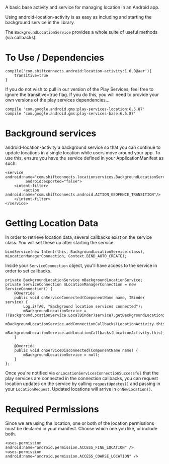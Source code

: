 A basic base activity and service for managing location in an Android app.
 
Using android-location-activity is as easy as including and starting the background service in the library.

The ```BackgroundLocationService``` provides a whole suite of useful methods (via callbacks).

# To Use / Dependencies
    compile('com.shiftconnects.android:location-activity:1.0.0@aar'){
        transitive=true
    } 
If you do not wish to pull in our version of the Play Services, feel free to ignore the transitive=true flag. If you do this, you will need to provide your own versions of the play services dependencies...

    compile 'com.google.android.gms:play-services-location:6.5.87'
    compile 'com.google.android.gms:play-services-base:6.5.87'
    
    
# Background services
android-location-activity a background service so that you can continue to update locations in a single location while users move around your app. To use this, ensure you have the service defined in your ApplicationManifest as such:

    <service android:name="com.shiftconnects.locationservices.BackgroundLocationService"
             android:exported="false">
        <intent-filter>
            <action android:name="com.shiftconnects.android.ACTION_GEOFENCE_TRANSITION"/>
        </intent-filter>
    </service>
    
# Getting Location Data
In order to retrieve location data, several callbacks exist on the service class. You will set these up after starting the service.

    bindService(new Intent(this, BackgroundLocationService.class), mLocationManagerConnection, Context.BIND_AUTO_CREATE);
    
Inside your ```ServiceConnection``` object, you'll have access to the service in order to set callbacks.
 
    private BackgroundLocationService mBackgroundLocationService;
    private ServiceConnection mLocationManagerConnection = new ServiceConnection() {
        @Override
        public void onServiceConnected(ComponentName name, IBinder service) {
            Log.i(TAG, "Background location services connected");
            mBackgroundLocationService = ((BackgroundLocationService.LocalBinder)service).getBackgroundLocationService();
            mBackgroundLocationService.addConnectionCallbacks(LocationActivity.this);
            mBackgroundLocationService.addLocationCallbacks(LocationActivity.this);
        }
    
        @Override
        public void onServiceDisconnected(ComponentName name) {
            mBackgroundLocationService = null;
        }
    };
    
Once you're notified via ```onLocationServicesConnectionSuccessful``` that the play services are connected in the connection callbacks, you can request location updates on the service by calling ```requestUpdates()``` and passing in your ```LocationRequest```. Updated locations will arrive in ```onNewLocation()```.
# Required Permissions
Since we are using the location, one or both of the location permissions must be declared in your manifest. Choose which one you like, or include both.

    <uses-permission android:name="android.permission.ACCESS_FINE_LOCATION" />
    <uses-permission android:name="android.permission.ACCESS_COARSE_LOCATION" />